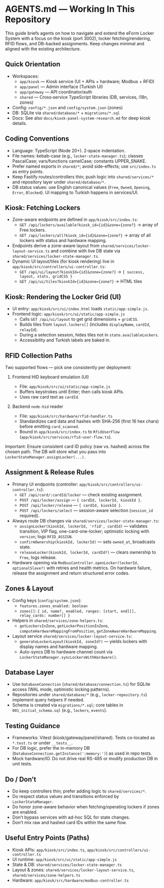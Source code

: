 # AGENTS.md — Working In This Repository

This guide briefs agents on how to navigate and extend the eForm Locker System with a focus on the kiosk (port 3002), locker fetching/rendering, RFID flows, and DB-backed assignments. Keep changes minimal and aligned with the existing architecture.

## Quick Orientation

- Workspaces:
  - `app/kiosk` — Kiosk service (UI + APIs + hardware; Modbus + RFID)
  - `app/panel` — Admin interface (Turkish UI)
  - `app/gateway` — API coordinator/auth
  - `shared` — Cross‑service TypeScript libraries (DB, services, i18n, zones)
- Config: `config/*.json` and `config/system.json` (zones)
- DB: SQLite via `shared/database/*` + `migrations/*.sql`
- Docs: See also `docs/kiosk-panel-system-research.md` for deep kiosk details.

## Coding Conventions

- Language: TypeScript (Node 20+). 2‑space indentation.
- File names: kebab-case (e.g., `locker-state-manager.ts`); classes PascalCase; vars/functions camelCase; constants UPPER_SNAKE.
- Prefer named exports in `shared/*`; avoid side-effects; use `src/index.ts` as entry points.
- Keep Fastify routes/controllers thin; push logic into `shared/services/*` and repository layer under `shared/database/*`.
- DB status values: use English canonical values (`Free`, `Owned`, `Opening`, `Error`, `Blocked`). UI mapping to Turkish happens in services/UI.

## Kiosk: Fetching Lockers

- Zone-aware endpoints are defined in `app/kiosk/src/index.ts`:
  - `GET /api/lockers/available?kiosk_id={id}&zone={zone?}` → array of Free lockers.
  - `GET /api/lockers/all?kiosk_id={id}&zone={zone?}` → array of all lockers with status and hardware mapping.
- Endpoints derive a zone-aware layout from `shared/services/locker-layout-service.ts` and combine with live DB state via `shared/services/locker-state-manager.ts`.
- Dynamic UI layout/tiles (for kiosk rendering) live in `app/kiosk/src/controllers/ui-controller.ts`:
  - `GET /api/ui/layout?kioskId={id}&zone={zone?}` → `{ success, layout, stats, gridCSS }`
  - `GET /api/ui/tiles?kioskId={id}&zone={zone?}` → HTML tiles

## Kiosk: Rendering the Locker Grid (UI)

- UI entry: `app/kiosk/src/ui/index.html` loads `static/app-simple.js`.
- Frontend logic: `app/kiosk/src/ui/static/app-simple.js`
  - Calls `GET /api/ui/layout` to get grid dimensions + `gridCSS`.
  - Builds tiles from `layout.lockers[]` (includes `displayName`, `cardId`, `relayId`).
  - During a selection session, hides tiles not in `state.availableLockers`.
  - Accessibility and Turkish labels are baked in.

## RFID Collection Paths

Two supported flows — pick one consistently per deployment:

1) Frontend HID keyboard emulation (UI)
   - File: `app/kiosk/src/ui/static/app-simple.js`
   - Buffers keystrokes until Enter; then calls kiosk APIs.
   - Uses raw card text as `cardId`.

2) Backend `node-hid` reader
   - File: `app/kiosk/src/hardware/rfid-handler.ts`
   - Standardizes card data and hashes with SHA‑256 (first 16 hex chars) before emitting `card_scanned`.
   - Bound in `app/kiosk/src/index.ts` to `RfidUserFlow` (`app/kiosk/src/services/rfid-user-flow.ts`).

Important: Ensure consistent card ID policy (raw vs. hashed) across the chosen path. The DB will store what you pass into `LockerStateManager.assignLocker(...)`.

## Assignment & Release Rules

- Primary UI endpoints (controller: `app/kiosk/src/controllers/ui-controller.ts`):
  - `GET /api/card/:cardId/locker` — check existing assignment.
  - `POST /api/locker/assign` — `{ cardId, lockerId, kioskId }`.
  - `POST /api/locker/release` — `{ cardId, kioskId }`.
  - `POST /api/lockers/select` — session-aware selection (`session_id` required).
- Always route DB changes via `shared/services/locker-state-manager.ts`:
  - `assignLocker(kioskId, lockerId, 'rfid', cardId)` — validates transition, VIP flag, one-card-one-locker; optimistic locking with `version`; logs `RFID_ASSIGN`.
  - `confirmOwnership(kioskId, lockerId)` — sets `owned_at`, broadcasts state.
  - `releaseLocker(kioskId, lockerId, cardId?)` — clears ownership to `Free`, logs release.
- Hardware opening via `ModbusController.openLocker(lockerId, optionalSlave?)` with retries and health metrics. On hardware failure, release the assignment and return structured error codes.

## Zones & Layout

- Config keys (`config/system.json`):
  - `features.zones_enabled: boolean`
  - `zones[]`: `{ id, name?, enabled, ranges: [start, end][], relay_cards: number[] }`
- Helpers in `shared/services/zone-helpers.ts`:
  - `getLockersInZone`, `getLockerPositionInZone`, `computeHardwareMappingFromPosition`, `getZoneAwareHardwareMapping`.
- Layout service `shared/services/locker-layout-service.ts`:
  - `generateLockerLayout(kioskId, zoneId?)` — yields lockers with display names and hardware mapping.
  - Auto-syncs DB to hardware channel count via `LockerStateManager.syncLockersWithHardware()`.

## Database Layer

- Use `DatabaseConnection` (`shared/database/connection.ts`) for SQLite access (WAL mode, optimistic locking patterns).
- Repositories under `shared/database/*` (e.g., `locker-repository.ts`) implement query helpers if needed.
- Schema is created via `migrations/*.sql`; core tables in `001_initial_schema.sql` (e.g., `lockers`, `events`).

## Testing Guidance

- Frameworks: Vitest (kiosk/gateway/panel/shared). Tests co-located as `*.test.ts` or under `__tests__`.
- For DB logic, prefer the in-memory DB (`DatabaseConnection.getInstance(':memory:')`) as used in repo tests.
- Mock hardware/IO. Do not drive real RS-485 or modify production DB in unit tests.

## Do / Don’t

- Do keep controllers thin; prefer adding logic to `shared/services/*`.
- Do respect status values and transitions enforced by `LockerStateManager`.
- Do honor zone-aware behavior when fetching/operating lockers if zones are enabled.
- Don’t bypass services with ad-hoc SQL for state changes.
- Don’t mix raw and hashed card IDs within the same flow.

## Useful Entry Points (Paths)

- Kiosk APIs: `app/kiosk/src/index.ts`, `app/kiosk/src/controllers/ui-controller.ts`
- UI runtime: `app/kiosk/src/ui/static/app-simple.js`
- State & DB: `shared/services/locker-state-manager.ts`
- Layout & zones: `shared/services/locker-layout-service.ts`, `shared/services/zone-helpers.ts`
- Hardware: `app/kiosk/src/hardware/modbus-controller.ts`

